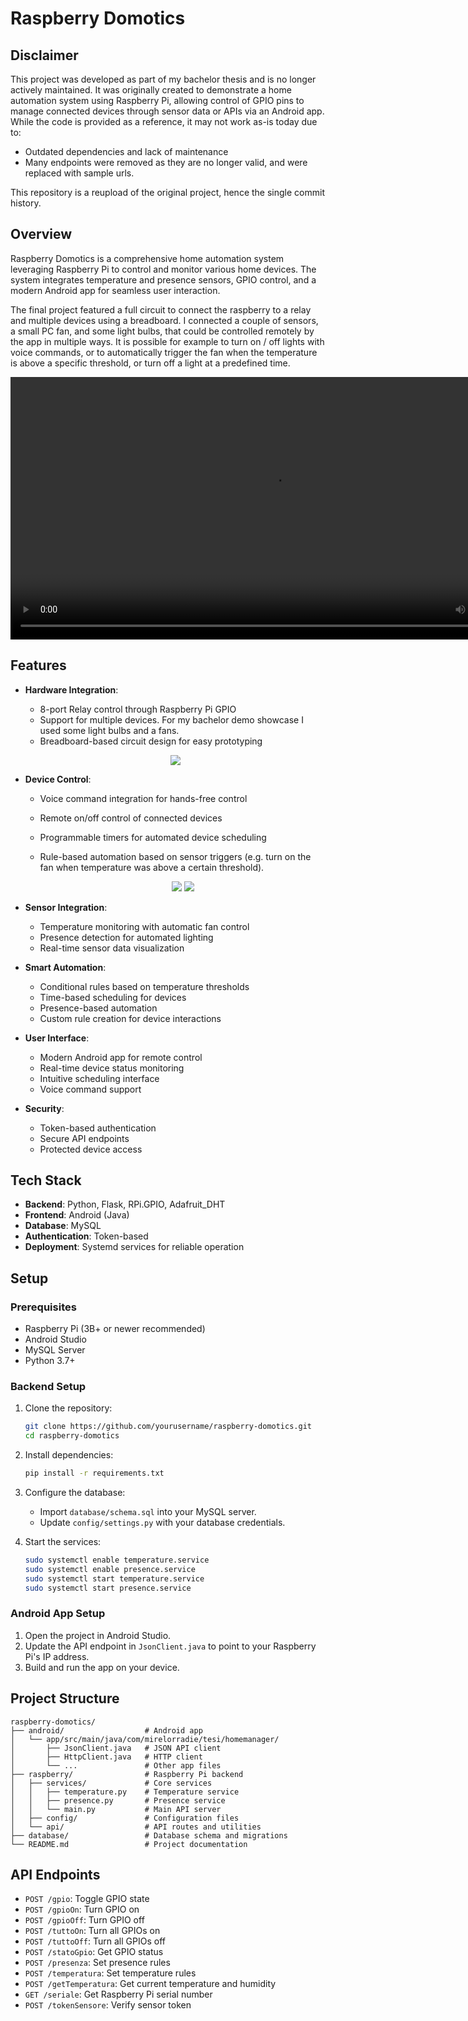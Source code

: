 # Raspberry Domotics

## Disclaimer

This project was developed as part of my bachelor thesis and is no longer actively maintained. It was originally created to demonstrate a home automation system using Raspberry Pi, allowing control of GPIO pins to manage connected devices through sensor data or APIs via an Android app. While the code is provided as a reference, it may not work as-is today due to:

- Outdated dependencies and lack of maintenance
- Many endpoints were removed as they are no longer valid, and were replaced with sample urls.

This repository is a reupload of the original project, hence the single commit history.

## Overview

Raspberry Domotics is a comprehensive home automation system leveraging Raspberry Pi to control and monitor various home devices. The system integrates temperature and presence sensors, GPIO control, and a modern Android app for seamless user interaction.

The final project featured a full circuit to connect the raspberry to a relay and multiple devices using a breadboard. I connected a couple of sensors, a small PC fan, and some light bulbs, that could be controlled remotely by the app in multiple ways. It is possible for example to turn on / off lights with voice commands, or to automatically trigger the fan when the temperature is above a specific threshold, or turn off a light at a predefined time.

<p style="text-align:center;">
  <video height="420px" src="./assets/short-demo.mp4" width="auto" controls>
    Your browser does not support the video tag.
  </video>
</p>

## Features

- **Hardware Integration**:

  - 8-port Relay control through Raspberry Pi GPIO
  - Support for multiple devices. For my bachelor demo showcase I used some light bulbs and a fans.
  - Breadboard-based circuit design for easy prototyping

  <p style="text-align:center;">
    <img src="./assets/hardware-prototype.jpg" style="max-width: 640px">
  </p>

- **Device Control**:

  - Voice command integration for hands-free control
  - Remote on/off control of connected devices
  - Programmable timers for automated device scheduling
  - Rule-based automation based on sensor triggers (e.g. turn on the fan when temperature was above a certain threshold).

    <p style="text-align:center;">
    <img src="./assets/devices-list.png" style="max-width: 640px">
    <img src="./assets/voice-assistant.png" style="max-width: 640px">
  </p>

- **Sensor Integration**:

  - Temperature monitoring with automatic fan control
  - Presence detection for automated lighting
  - Real-time sensor data visualization

- **Smart Automation**:

  - Conditional rules based on temperature thresholds
  - Time-based scheduling for devices
  - Presence-based automation
  - Custom rule creation for device interactions

- **User Interface**:

  - Modern Android app for remote control
  - Real-time device status monitoring
  - Intuitive scheduling interface
  - Voice command support

- **Security**:
  - Token-based authentication
  - Secure API endpoints
  - Protected device access

## Tech Stack

- **Backend**: Python, Flask, RPi.GPIO, Adafruit_DHT
- **Frontend**: Android (Java)
- **Database**: MySQL
- **Authentication**: Token-based
- **Deployment**: Systemd services for reliable operation

## Setup

### Prerequisites

- Raspberry Pi (3B+ or newer recommended)
- Android Studio
- MySQL Server
- Python 3.7+

### Backend Setup

1. Clone the repository:

   ```bash
   git clone https://github.com/yourusername/raspberry-domotics.git
   cd raspberry-domotics
   ```

2. Install dependencies:

   ```bash
   pip install -r requirements.txt
   ```

3. Configure the database:

   - Import `database/schema.sql` into your MySQL server.
   - Update `config/settings.py` with your database credentials.

4. Start the services:
   ```bash
   sudo systemctl enable temperature.service
   sudo systemctl enable presence.service
   sudo systemctl start temperature.service
   sudo systemctl start presence.service
   ```

### Android App Setup

1. Open the project in Android Studio.
2. Update the API endpoint in `JsonClient.java` to point to your Raspberry Pi's IP address.
3. Build and run the app on your device.

## Project Structure

```
raspberry-domotics/
├── android/                  # Android app
│   └── app/src/main/java/com/mirelorradie/tesi/homemanager/
│       ├── JsonClient.java   # JSON API client
│       ├── HttpClient.java   # HTTP client
│       └── ...               # Other app files
├── raspberry/                # Raspberry Pi backend
│   ├── services/             # Core services
│   │   ├── temperature.py    # Temperature service
│   │   ├── presence.py       # Presence service
│   │   └── main.py           # Main API server
│   ├── config/               # Configuration files
│   └── api/                  # API routes and utilities
├── database/                 # Database schema and migrations
└── README.md                 # Project documentation
```

## API Endpoints

- `POST /gpio`: Toggle GPIO state
- `POST /gpioOn`: Turn GPIO on
- `POST /gpioOff`: Turn GPIO off
- `POST /tuttoOn`: Turn all GPIOs on
- `POST /tuttoOff`: Turn all GPIOs off
- `POST /statoGpio`: Get GPIO status
- `POST /presenza`: Set presence rules
- `POST /temperatura`: Set temperature rules
- `POST /getTemperatura`: Get current temperature and humidity
- `GET /seriale`: Get Raspberry Pi serial number
- `POST /tokenSensore`: Verify sensor token
